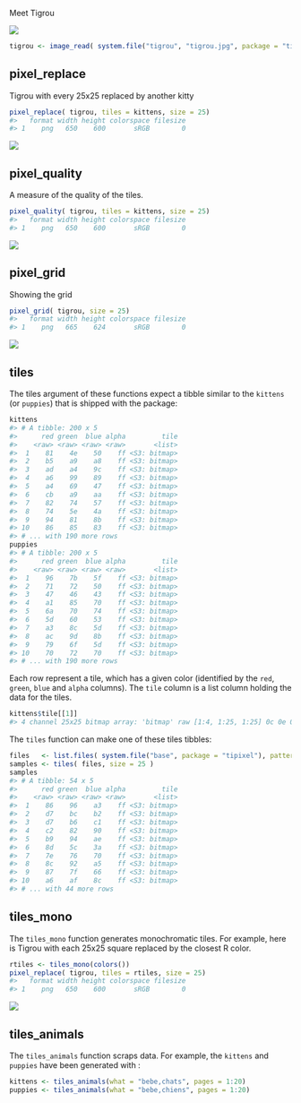 
<!-- README.md is generated from README.Rmd. Please edit that file -->
Meet Tigrou

![](inst/tigrou/tigrou.jpg)

``` r
tigrou <- image_read( system.file("tigrou", "tigrou.jpg", package = "tipixel") )
```

pixel\_replace
--------------

Tigrou with every 25x25 replaced by another kitty

``` r
pixel_replace( tigrou, tiles = kittens, size = 25)
#>   format width height colorspace filesize
#> 1    png   650    600       sRGB        0
```

![](images/pixel_replace.png)

pixel\_quality
--------------

A measure of the quality of the tiles.

``` r
pixel_quality( tigrou, tiles = kittens, size = 25)
#>   format width height colorspace filesize
#> 1    png   650    600       sRGB        0
```

![](images/pixel_quality.png)

pixel\_grid
-----------

Showing the grid

``` r
pixel_grid( tigrou, size = 25)
#>   format width height colorspace filesize
#> 1    png   665    624       sRGB        0
```

![](images/pixel_grid.png)

tiles
-----

The tiles argument of these functions expect a tibble similar to the `kittens` (or `puppies`) that is shipped with the package:

``` r
kittens
#> # A tibble: 200 x 5
#>      red green  blue alpha         tile
#>    <raw> <raw> <raw> <raw>       <list>
#>  1    81    4e    50    ff <S3: bitmap>
#>  2    b5    a9    a8    ff <S3: bitmap>
#>  3    ad    a4    9c    ff <S3: bitmap>
#>  4    a6    99    89    ff <S3: bitmap>
#>  5    a4    69    47    ff <S3: bitmap>
#>  6    cb    a9    aa    ff <S3: bitmap>
#>  7    82    74    57    ff <S3: bitmap>
#>  8    74    5e    4a    ff <S3: bitmap>
#>  9    94    81    8b    ff <S3: bitmap>
#> 10    86    85    83    ff <S3: bitmap>
#> # ... with 190 more rows
puppies
#> # A tibble: 200 x 5
#>      red green  blue alpha         tile
#>    <raw> <raw> <raw> <raw>       <list>
#>  1    96    7b    5f    ff <S3: bitmap>
#>  2    71    72    50    ff <S3: bitmap>
#>  3    47    46    43    ff <S3: bitmap>
#>  4    a1    85    70    ff <S3: bitmap>
#>  5    6a    70    74    ff <S3: bitmap>
#>  6    5d    60    53    ff <S3: bitmap>
#>  7    a3    8c    5d    ff <S3: bitmap>
#>  8    ac    9d    8b    ff <S3: bitmap>
#>  9    79    6f    5d    ff <S3: bitmap>
#> 10    70    72    70    ff <S3: bitmap>
#> # ... with 190 more rows
```

Each row represent a tile, which has a given color (identified by the `red`, `green`, `blue` and `alpha` columns). The `tile` column is a list column holding the data for the tiles.

``` r
kittens$tile[[1]]
#> 4 channel 25x25 bitmap array: 'bitmap' raw [1:4, 1:25, 1:25] 0c 0e 0d ff ...
```

The `tiles` function can make one of these tiles tibbles:

``` r
files   <- list.files( system.file("base", package = "tipixel"), pattern = "jpg$", full.names = TRUE )
samples <- tiles( files, size = 25 )
samples
#> # A tibble: 54 x 5
#>      red green  blue alpha         tile
#>    <raw> <raw> <raw> <raw>       <list>
#>  1    86    96    a3    ff <S3: bitmap>
#>  2    d7    bc    b2    ff <S3: bitmap>
#>  3    d7    b6    c1    ff <S3: bitmap>
#>  4    c2    82    90    ff <S3: bitmap>
#>  5    b9    94    ae    ff <S3: bitmap>
#>  6    8d    5c    3a    ff <S3: bitmap>
#>  7    7e    76    70    ff <S3: bitmap>
#>  8    8c    92    a5    ff <S3: bitmap>
#>  9    87    7f    66    ff <S3: bitmap>
#> 10    a6    af    8c    ff <S3: bitmap>
#> # ... with 44 more rows
```

tiles\_mono
-----------

The `tiles_mono` function generates monochromatic tiles. For example, here is Tigrou with each 25x25 square replaced by the closest R color.

``` r
rtiles <- tiles_mono(colors())
pixel_replace( tigrou, tiles = rtiles, size = 25)
#>   format width height colorspace filesize
#> 1    png   650    600       sRGB        0
```

![](images/pixel_replace_rcolors.png)

tiles\_animals
--------------

The `tiles_animals` function scraps data. For example, the `kittens` and `puppies` have been generated with :

``` r
kittens <- tiles_animals(what = "bebe,chats", pages = 1:20)
puppies <- tiles_animals(what = "bebe,chiens", pages = 1:20)
```
